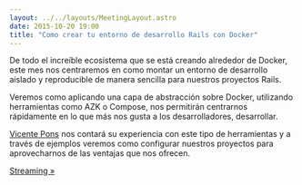 ```yaml
---
layout: ../../layouts/MeetingLayout.astro
date: 2015-10-20 19:00
title: "Como crear tu entorno de desarrollo Rails con Docker"
---
```


De todo el increíble ecosistema que se está creando alrededor de Docker, este mes nos centraremos en como montar un entorno de desarrollo aislado y reproducible de manera sencilla para nuestros proyectos Rails.

Veremos como aplicando una capa de abstracción sobre Docker, utilizando herramientas como AZK o Compose, nos permitirán centrarnos rápidamente en lo que más nos gusta a los desarrolladores, desarrollar.

[Vicente Pons](https://twitter.com/gponsu) nos contará su experiencia con este tipo de herramientas y a través de ejemplos veremos como configurar nuestros proyectos para aprovecharnos de las ventajas que nos ofrecen.

[Streaming »](https://www.youtube.com/watch?v=0SwF3qBV7Zc)
